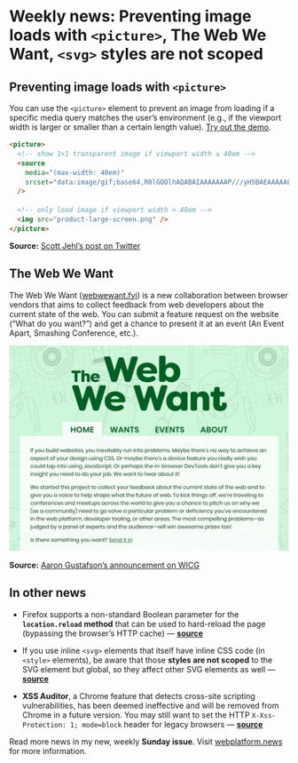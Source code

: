 # Weekly news: Preventing image loads with `<picture>`, The Web We Want, `<svg>` styles are not scoped

## Preventing image loads with `<picture>`

You can use the `<picture>` element to prevent an image from loading if a specific media query matches the user’s environment (e.g., if the viewport width is larger or smaller than a certain length value). [Try out the demo](https://codepen.io/simevidas/pen/voZENR?editors=1000).

```html
<picture>
  <!-- show 1⨯1 transparent image if viewport width ≤ 40em -->
  <source
    media="(max-width: 40em)"
    srcset="data:image/gif;base64,R0lGODlhAQABAIAAAAAAAP///yH5BAEAAAAALAAAAAABAAEAAAIBRAA7"
  />

  <!-- only load image if viewport width > 40em -->
  <img src="product-large-screen.png" />
</picture>
```

**Source:** [Scott Jehl’s post on Twitter](https://mobile.twitter.com/scottjehl/status/1154424344388558848)

## The Web We Want

The Web We Want ([webwewant.fyi](https://webwewant.fyi/)) is a new collaboration between browser vendors that aims to collect feedback from web developers about the current state of the web. You can submit a feature request on the website (“What do you want?”) and get a chance to present it at an event (An Event Apart, Smashing Conference, etc.).

![](/media/web-we-want.png)

**Source:** [Aaron Gustafson’s announcement on WICG](https://discourse.wicg.io/t/share-your-biggest-challenges-with-the-broader-community/3750?u=simevidas)

## In other news

- Firefox supports a non-standard Boolean parameter for the **`location.reload` method** that can be used to hard-reload the page (bypassing the browser’s HTTP cache) — **[source](https://mobile.twitter.com/wilsonpage/status/1149634930168590336)**

- If you use inline `<svg>` elements that itself have inline CSS code (in `<style>` elements), be aware that those **styles are not scoped** to the SVG element but global, so they affect other SVG elements as well — **[source](https://mobile.twitter.com/SaraSoueidan/status/1153947911526453249)**

- **XSS Auditor**, a Chrome feature that detects cross-site scripting vulnerabilities, has been deemed ineffective and will be removed from Chrome in a future version. You may still want to set the HTTP `X-Xss-Protection: 1; mode=block` header for legacy browsers — **[source](https://scotthelme.co.uk/security-headers-updates/)**

Read more news in my new, weekly **Sunday issue**. Visit [webplatform.news](https://webplatform.news) for more information.

